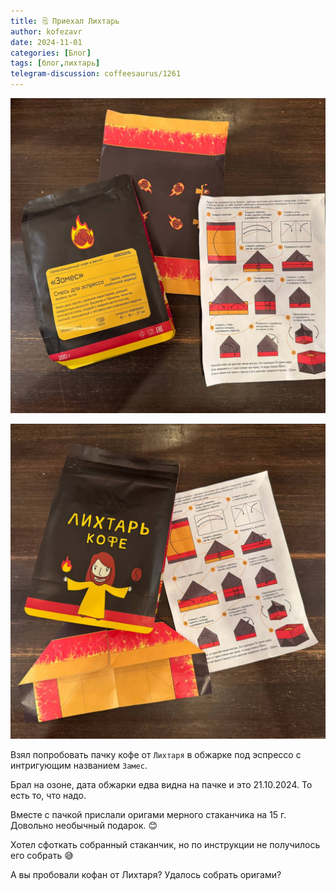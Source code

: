 ```yaml
---
title: 🗒 Приехал Лихтарь
author: kofezavr
date: 2024-11-01
categories: [Блог]
tags: [блог,лихтарь]
telegram-discussion: coffeesaurus/1261
--- 
```

![Приехал Лихтарь](/assets/img/posts/24/11/lihtar-1.jpg)

![Приехал Лихтарь](/assets/img/posts/24/11/lihtar-2.jpg)

Взял попробовать пачку кофе от `Лихтаря` в обжарке под эспрессо с интригующим названием `Замес`. 

Брал на озоне, дата обжарки едва видна на пачке и это 21.10.2024. То есть то, что надо. 

Вместе с пачкой прислали оригами мерного стаканчика на 15 г. Довольно необычный подарок. 😊

Хотел сфоткать собранный стаканчик, но по инструкции не получилось его собрать 😅

А вы пробовали кофан от Лихтаря? Удалось собрать оригами?